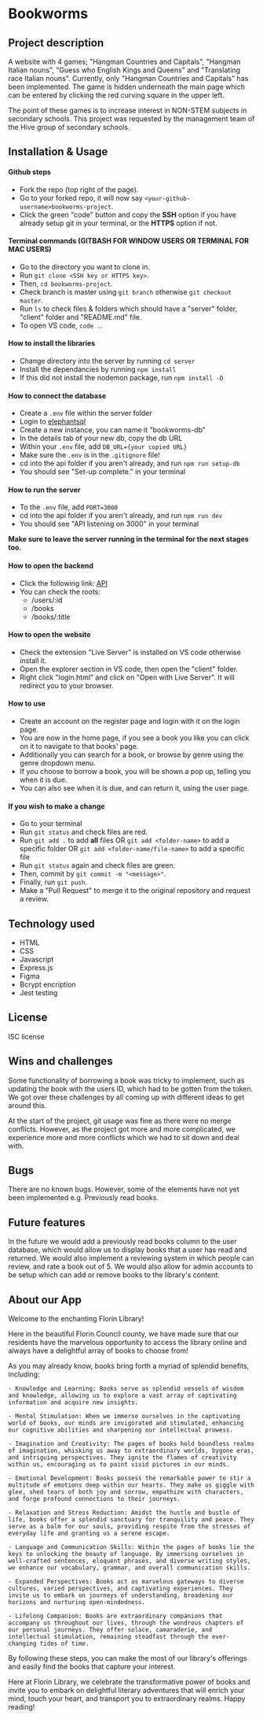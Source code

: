 # Bookworms

## Project description

A website with 4 games; "Hangman Countries and Capitals", "Hangman Italian nouns", "Guess who English Kings and Queens" and "Translating race Italian nouns". Currently, only "Hangman Countries and Capitals" has been implemented.
The game is hidden underneath the main page which can be entered by clicking the red curving square in the upper left.

The point of these games is to increase interest in NON-STEM subjects in secondary schools.
This project was requested by the management team of the Hive group of secondary schools.

## Installation & Usage

#### Github steps

- Fork the repo (top right of the page).
- Go to your forked repo, it will now say `<your-github-username>bookworms-project`.
- Click the green "code" button and copy the **SSH** option if you have already setup git in your terminal, or the **HTTPS** option if not.

#### Terminal commands (GITBASH FOR WINDOW USERS OR TERMINAL FOR MAC USERS)

- Go to the directory you want to clone in.
- Run `git clone <SSH key or HTTPS key>`.
- Then, `cd bookworms-project`.
- Check branch is master using `git branch` otherwise `git checkout master`.
- Run `ls` to check files & folders which should have a "server" folder, "client" folder and "README.md" file.
- To open VS code, `code .`.

#### How to install the libraries

- Change directory into the server by running `cd server`
- Install the dependancies by running `npm install`
- If this did not install the nodemon package, run `npm install -D`

#### How to connect the database

- Create a `.env` file within the server folder
- Login to [elephantsql](https://www.elephantsql.com)
- Create a new instance, you can name it "bookworms-db"
- In the details tab of your new db, copy the db URL
- Within your `.env` file, add `DB_URL={your copied URL}`
- Make sure the `.env` is in the `.gitignore` file!
- cd into the api folder if you aren't already, and run `npm run setup-db`
- You should see "Set-up complete." in your terminal

#### How to run the server

- To the `.env` file, add `PORT=3000`
- cd into the api folder if you aren't already, and run `npm run dev`
- You should see "API listening on 3000" in your terminal

**Make sure to leave the server running in the terminal for the next stages too.**

#### How to open the backend

- Click the following link: [API](http://localhost:3000)
- You can check the roots:
  - /users/:id
  - /books
  - /books/:title

#### How to open the website

- Check the extension "Live Server" is installed on VS code otherwise install it.
- Open the explorer section in VS code, then open the "client" folder.
- Right click "login.html" and click on "Open with Live Server". It will redirect you to your browser.

#### How to use

- Create an account on the register page and login with it on the login page.
- You are now in the home page, if you see a book you like you can click on it to navigate to that books' page.
- Additionally you can search for a book, or browse by genre using the genre dropdown menu.
- If you choose to borrow a book, you will be shown a pop up, telling you when it is due.
- You can also see when it is due, and can return it, using the user page.

#### If you wish to make a change

- Go to your terminal
- Run `git status` and check files are red.
- Run `git add .` to add **all** files
  OR `git add <folder-name>` to add a specific folder
  OR `git add <folder-name/file-name>` to add a specific file
- Run `git status` again and check files are green.
- Then, commit by `git commit -m "<message>"`.
- Finally, run `git push`.
- Make a "Pull Request" to merge it to the original repository and request a review.

## Technology used

- HTML
- CSS
- Javascript
- Express.js
- Figma
- Bcrypt encription
- Jest testing

## License

ISC license

## Wins and challenges

Some functionality of borrowing a book was tricky to implement, such as updating the book with the users ID, which had to be gotten from the token. We got over these challenges by all coming up with different ideas to get around this.

At the start of the project, git usage was fine as there were no merge conflicts. However, as the project got more and more complicated, we experience more and more conflicts which we had to sit down and deal with.

## Bugs

There are no known bugs. However, some of the elements have not yet been implemented e.g. Previously read books.

## Future features

In the future we would add a previously read books column to the user database, which would allow us to display books that a user has read and returned. We would also implement a reviewing system in which people can review, and rate a book out of 5. We would also allow for admin accounts to be setup which can add or remove books to the library's content.

## About our App

Welcome to the enchanting Florin Library!

Here in the beautiful Florin Council county, we have made sure that our residents have the marvelous opportunity to access the library online and always have a delightful array of books to choose from!

As you may already know, books bring forth a myriad of splendid benefits, including:

    - Knowledge and Learning: Books serve as splendid vessels of wisdom and knowledge, allowing us to explore a vast array of captivating information and acquire new insights.

    - Mental Stimulation: When we immerse ourselves in the captivating world of books, our minds are invigorated and stimulated, enhancing our cognitive abilities and sharpening our intellectual prowess.

    - Imagination and Creativity: The pages of books hold boundless realms of imagination, whisking us away to extraordinary worlds, bygone eras, and intriguing perspectives. They ignite the flames of creativity within us, encouraging us to paint vivid pictures in our minds.

    - Emotional Development: Books possess the remarkable power to stir a multitude of emotions deep within our hearts. They make us giggle with glee, shed tears of both joy and sorrow, empathize with characters, and forge profound connections to their journeys.

    - Relaxation and Stress Reduction: Amidst the hustle and bustle of life, books offer a splendid sanctuary for tranquility and peace. They serve as a balm for our souls, providing respite from the stresses of everyday life and granting us a serene escape.

    - Language and Communication Skills: Within the pages of books lie the keys to unlocking the beauty of language. By immersing ourselves in well-crafted sentences, eloquent phrases, and diverse writing styles, we enhance our vocabulary, grammar, and overall communication skills.

    - Expanded Perspectives: Books act as marvelous gateways to diverse cultures, varied perspectives, and captivating experiences. They invite us to embark on journeys of understanding, broadening our horizons and nurturing open-mindedness.

    - Lifelong Companion: Books are extraordinary companions that accompany us throughout our lives, through the wondrous chapters of our personal journeys. They offer solace, camaraderie, and intellectual stimulation, remaining steadfast through the ever-changing tides of time.

By following these steps, you can make the most of our library's offerings and easily find the books that capture your interest.

Here at Florin Library, we celebrate the transformative power of books and invite you to embark on delightful literary adventures that will enrich your mind, touch your heart, and transport you to extraordinary realms. Happy reading!
